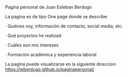 Pagina personal de Juan Esteban Berdugo

La pagina es de tipo One page donde se describe:

· Quiénes soy, información de contacto, social media, etc.

· Qué proyectos he realizad

· Cuáles son mis intereses

· Formación académica y experiencia laboral

La pagina puede visualizarse en la siguiente direccion: https://jeberdugo.github.io/paginapersonal/